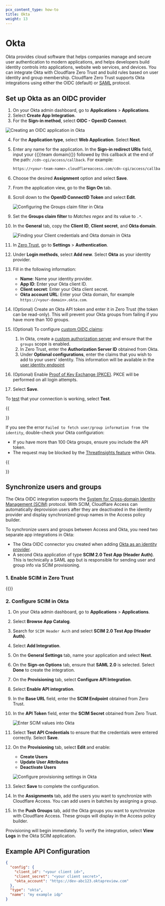 ```yaml
---
pcx_content_type: how-to
title: Okta
weight: 13
---
```


# Okta

Okta provides cloud software that helps companies manage and secure user authentication to modern applications, and helps developers build identity controls into applications, website web services, and devices. You can integrate Okta with Cloudflare Zero Trust and build rules based on user identity and group membership. Cloudflare Zero Trust supports Okta integrations using either the OIDC (default) or [SAML](/cloudflare-one/identity/idp-integration/okta-saml/) protocol.

## Set up Okta as an OIDC provider

1. On your Okta admin dashboard, go to **Applications** > **Applications**.
2. Select **Create App Integration**.
3. For the **Sign-in method**, select **OIDC - OpenID Connect**.

![Creating an OIDC application in Okta](/images/cloudflare-one/identity/okta/okta-1.png)

4. For the **Application type**, select **Web Application**. Select **Next**.

5. Enter any name for the application. In the **Sign-in redirect URIs** field, input your {{<glossary-tooltip term_id="team domain">}}team domain{{</glossary-tooltip>}} followed by this callback at the end of the path: `/cdn-cgi/access/callback`. For example:

   ```txt
   https://<your-team-name>.cloudflareaccess.com/cdn-cgi/access/callback
   ```

6. Choose the desired **Assignment** option and select **Save**.

7. From the application view, go to the **Sign On** tab.

8. Scroll down to the **OpenID ConnectID Token** and select **Edit**.

   ![Configuring the Groups claim filter in Okta](/images/cloudflare-one/identity/okta/okta-2.png)

9. Set the **Groups claim filter** to _Matches regex_ and its value to `.*`.

10. In the **General** tab, copy the **Client ID**, **Client secret**, and **Okta domain**.

    ![Finding your Client credentials and Okta domain in Okta](/images/cloudflare-one/identity/okta/okta-3.png)

11. In [Zero Trust](https://one.dash.cloudflare.com), go to **Settings** > **Authentication**.

12. Under **Login methods**, select **Add new**. Select **Okta** as your identity provider.

13. Fill in the following information:

    - **Name**: Name your identity provider.
    - **App ID**: Enter your Okta client ID.
    - **Client secret**: Enter your Okta client secret.
    - **Okta account URL**: Enter your Okta domain, for example `https://<your-domain>.okta.com`.

14. (Optional) Create an Okta API token and enter it in Zero Trust (the token can be read-only). This will prevent your Okta groups from failing if you have more than 100 groups.

15. (Optional) To configure [custom OIDC claims](/cloudflare-one/identity/idp-integration/generic-oidc/#oidc-claims):
    1. In Okta, create a [custom authorization server](https://developer.okta.com/docs/guides/customize-authz-server/main/) and ensure that the `groups` scope is enabled.
    2. In Zero Trust, enter the **Authorization Server ID** obtained from Okta.
    3. Under **Optional configurations**, enter the claims that you wish to add to your users' identity. This information will be available in the [user identity endpoint](/cloudflare-one/identity/authorization-cookie/application-token/#user-identity)

16. (Optional) Enable [Proof of Key Exchange (PKCE)](https://www.oauth.com/oauth2-servers/pkce/). PKCE will be performed on all login attempts.

17. Select **Save**.

To [test](/cloudflare-one/identity/idp-integration#test-idps-in-zero-trust) that your connection is working, select **Test**.

{{<Aside type="note">}}

If you see the error `Failed to fetch user/group information from the identity`, double-check your Okta configuration:

- If you have more than 100 Okta groups, ensure you include the API token.
- The request may be blocked by the [ThreatInsights feature](https://help.okta.com/en/prod/Content/Topics/Security/threat-insight/ti-index.htm) within Okta.

{{</Aside>}}

## Synchronize users and groups

The Okta OIDC integration supports the [System for Cross-domain Identity Management (SCIM)](https://www.rfc-editor.org/rfc/rfc7642.txt) protocol. With SCIM, Cloudflare Access can automatically deprovision users after they are deactivated in the identity provider and display synchronized group names in the Access policy builder.

To synchronize users and groups between Access and Okta, you need two separate app integrations in Okta:

- The Okta OIDC connector you created when adding [Okta as an identity provider](/cloudflare-one/identity/idp-integration/okta/#set-up-okta-as-an-oidc-provider).
- A second Okta application of type **SCIM 2.0 Test App (Header Auth)**. This is technically a SAML app but is responsible for sending user and group info via SCIM provisioning.

### 1. Enable SCIM in Zero Trust

{{<render file="access/_enable-scim-on-dashboard.md" withParameters="**Enable SCIM**">}}

### 2. Configure SCIM in Okta

1. On your Okta admin dashboard, go to **Applications** > **Applications**.

2. Select **Browse App Catalog**.

3. Search for `SCIM Header Auth` and select **SCIM 2.0 Test App (Header Auth)**.

4. Select **Add Integration**.

5. On the **General Settings** tab, name your application and select **Next**.

6. On the **Sign-on Options** tab, ensure that **SAML 2.0** is selected. Select **Done** to create the integration.

7. On the **Provisioning** tab, select **Configure API Integration**.

8. Select **Enable API integration**.

9. In the **Base URL** field, enter the **SCIM Endpoint** obtained from Zero Trust.

10. In the **API Token** field, enter the **SCIM Secret** obtained from Zero Trust.

    ![Enter SCIM values into Okta](/images/cloudflare-one/identity/okta/enter-scim-values.png)

11. Select **Test API Credentials** to ensure that the credentials were entered correctly. Select **Save**.

12. On the **Provisioning** tab, select **Edit** and enable:

    - **Create Users**
    - **Update User Attributes**
    - **Deactivate Users**

    ![Configure provisioning settings in Okta](/images/cloudflare-one/identity/okta/enable-provisioning.png)

13. Select **Save** to complete the configuration.

14. In the **Assignments** tab, add the users you want to synchronize with Cloudflare Access. You can add users in batches by assigning a group.
15. In the **Push Groups** tab, add the Okta groups you want to synchronize with Cloudflare Access. These groups will display in the Access policy builder.

Provisioning will begin immediately. To verify the integration, select **View Logs** in the Okta SCIM application.

## Example API Configuration

```json
{
  "config": {
    "client_id": "<your client id>",
    "client_secret": "<your client secret>",
    "okta_account": "https://dev-abc123.oktapreview.com"
  },
  "type": "okta",
  "name": "my example idp"
}
```
